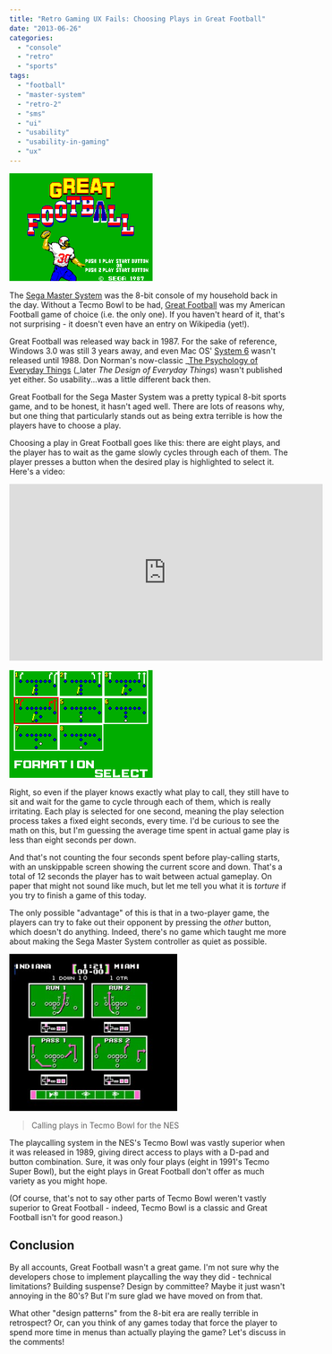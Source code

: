 ```yaml
---
title: "Retro Gaming UX Fails: Choosing Plays in Great Football"
date: "2013-06-26"
categories: 
  - "console"
  - "retro"
  - "sports"
tags: 
  - "football"
  - "master-system"
  - "retro-2"
  - "sms"
  - "ui"
  - "usability"
  - "usability-in-gaming"
  - "ux"
---
```


![Title screen of Great Football for the Sega Master System](images/Great-Football.png)

The [Sega Master System](http://en.wikipedia.org/wiki/Master_System) was the 8-bit console of my household back in the day. Without a Tecmo Bowl to be had, [Great Football](http://www.mobygames.com/game/great-football) was my American Football game of choice (i.e. the only one). If you haven't heard of it, that's not surprising - it doesn't even have an entry on Wikipedia (yet!).

Great Football was released way back in 1987. For the sake of reference, Windows 3.0 was still 3 years away, and even Mac OS' [System 6](http://en.wikipedia.org/wiki/System_6) wasn't released until 1988. Don Norman's now-classic _[The Psychology of Everyday Things](http://www.amazon.com/gp/product/0465067107/ref=as_li_ss_tl?ie=UTF8&camp=1789&creative=390957&creativeASIN=0465067107&linkCode=as2&tag=meausallc-20) (_later _The Design of Everyday Things_) wasn't published yet either. So usability...was a little different back then.

Great Football for the Sega Master System was a pretty typical 8-bit sports game, and to be honest, it hasn't aged well. There are lots of reasons why, but one thing that particularly stands out as being extra terrible is how the players have to choose a play.

Choosing a play in Great Football goes like this: there are eight plays, and the player has to wait as the game slowly cycles through each of them. The player presses a button when the desired play is highlighted to select it. Here's a video:

<iframe width="560" height="315" src="https://www.youtube.com/embed/mwdhKFLwWPw?si=LZ5HGuhGP9_Ndv4S" title="YouTube video player" frameborder="0" allow="accelerometer; autoplay; clipboard-write; encrypted-media; gyroscope; picture-in-picture; web-share" allowfullscreen></iframe>

![Formation Select screen in Great Football](images/playcall-2.png)

Right, so even if the player knows exactly what play to call, they still have to sit and wait for the game to cycle through each of them, which is really irritating. Each play is selected for one second, meaning the play selection process takes a fixed eight seconds, every time. I'd be curious to see the math on this, but I'm guessing the average time spent in actual game play is less than eight seconds per down.

And that's not counting the four seconds spent before play-calling starts, with an unskippable screen showing the current score and down. That's a total of 12 seconds the player has to wait between actual gameplay. On paper that might not sound like much, but let me tell you what it is _torture_ if you try to finish a game of this today.

The only possible "advantage" of this is that in a two-player game, the players can try to fake out their opponent by pressing the _other_ button, which doesn't do anything. Indeed, there's no game which taught me more about making the Sega Master System controller as quiet as possible.

![Play selection screen in Tecmo Bowl for the NES](images/tecmo-bowl-300x280.jpg)
> Calling plays in Tecmo Bowl for the NES

The playcalling system in the NES's Tecmo Bowl was vastly superior when it was released in 1989, giving direct access to plays with a D-pad and button combination. Sure, it was only four plays (eight in 1991's Tecmo Super Bowl), but the eight plays in Great Football don't offer as much variety as you might hope.

(Of course, that's not to say other parts of Tecmo Bowl weren't vastly superior to Great Football - indeed, Tecmo Bowl is a classic and Great Football isn't for good reason.)

## Conclusion

By all accounts, Great Football wasn't a great game. I'm not sure why the developers chose to implement playcalling the way they did - technical limitations? Building suspense? Design by committee? Maybe it just wasn't annoying in the 80's? But I'm sure glad we have moved on from that.

What other "design patterns" from the 8-bit era are really terrible in retrospect? Or, can you think of any games today that force the player to spend more time in menus than actually playing the game? Let's discuss in the comments!
